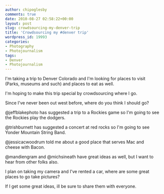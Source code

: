 ```yaml
---
author: chipoglesby
comments: true
date: 2010-08-27 02:58:22+00:00
layout: post
slug: crowdsourcing-my-denver-trip
title: 'Crowdsourcing my #denver trip'
wordpress_id: 19993
categories:
- Photography
- Photojournalism
tags:
- Denver
- Photojournalism
---
```


I'm taking a trip to Denver Colorado and I'm looking for places to visit (Parks, museums and such) and places to eat as well. 




I'm hoping to make this trip special by crowdsourcing where I go.




Since I've never been out west before, where do you think I should go?




@jeffblakephoto has suggested a trip to a Rockies game so I'm going to see the Rockies play the dodgers.  




@trishburnett has suggested a concert at red rocks so I'm going to see Yonder Mountain String Band. 




@jessicacwoodrum told me about a good place that serves Mac and cheese with Bacon. 




@mandiengram and @michsineath have great ideas as well, but I want to hear from other folks also. 




I plan on taking my camera and I've rented a car, where are some great places to go take pictures?




If I get some great ideas, ill be sure to share them with everyone. 



